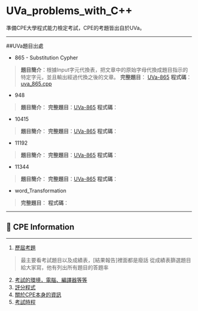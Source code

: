 # UVa_problems_with_C++
準備CPE大學程式能力檢定考試，CPE的考題皆出自於UVa。


----------
##UVa題目出處

- 865 - Substitution Cypher
>**題目簡介**：根據Input字元代換表，把文章中的原始字母代換成題目指示的特定字元，並且輸出經過代換之後的文章。
>**完整題目**： [UVa-865]()
>**程式碼**：[uva_865.cpp]()

- 948
>**題目簡介**：
>**完整題目**：[UVa-865]()
>**程式碼**：

- 10415
>**題目簡介**：
>**完整題目**：[UVa-865]()
>**程式碼**：

- 11192
>**題目簡介**：
>**完整題目**：[UVa-865]()
>**程式碼**：

- 11344
>**題目簡介**：
>**完整題目**：[UVa-865]()
>**程式碼**：

- word_Transformation
>**完整題目**：
>**程式碼**：


----------

## :page_facing_up: CPE Information
---------

1. [歷屆考題](https://cpe.cse.nsysu.edu.tw/history.php)
>最主要看考試題目以及成績表，[結果報告]裡面都是廢話
>從成績表篩選題目給大家寫，他有列出所有題目的答題率

2. [考試的環境，電腦、編譯器等等](https://cpe.cse.nsysu.edu.tw/doc/CPE_manual.pdf)
3. [評分程式](http://coding-frenzy.arping.me)
4. [關於CPE本身的資訊](https://cpe.cse.nsysu.edu.tw/doc/CPE_introduction.pdf)
5. [考試時程](https://cpe.cse.nsysu.edu.tw/newest.php)
